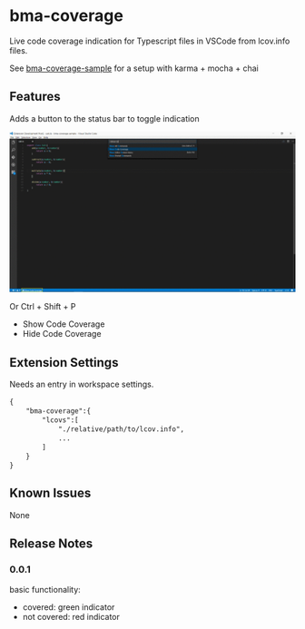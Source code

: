 # bma-coverage

Live code coverage indication for Typescript files in VSCode from lcov.info files.

See [bma-coverage-sample](https://github.com/BrunoMartens/bma-coverage-sample) for a setup with karma + mocha + chai

## Features

Adds a button to the status bar to toggle indication

![Button](images/feature.gif)

Or Ctrl + Shift + P
* Show Code Coverage
* Hide Code Coverage



## Extension Settings

Needs an entry in workspace settings.

```
{
    "bma-coverage":{
        "lcovs":[
            "./relative/path/to/lcov.info",
            ...
        ]
    }
}
```

## Known Issues

None

## Release Notes

### 0.0.1

basic functionality:
* covered: green indicator
* not covered: red indicator




